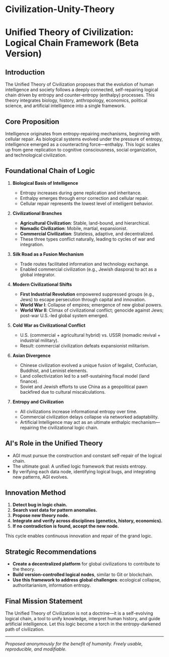 # Civilization-Unity-Theory
# Unified Theory of Civilization: Logical Chain Framework (Beta Version)

## Introduction

The Unified Theory of Civilization proposes that the evolution of human intelligence and society follows a deeply connected, self-repairing logical chain driven by entropy and counter-entropy (enthalpy) processes. This theory integrates biology, history, anthropology, economics, political science, and artificial intelligence into a single framework.

## Core Proposition

Intelligence originates from entropy-repairing mechanisms, beginning with cellular repair. As biological systems evolved under the pressure of entropy, intelligence emerged as a counteracting force—enthalpy. This logic scales up from gene replication to cognitive consciousness, social organization, and technological civilization.

## Foundational Chain of Logic

1. **Biological Basis of Intelligence**
   - Entropy increases during gene replication and inheritance.
   - Enthalpy emerges through error correction and cellular repair.
   - Cellular repair represents the lowest level of intelligent behavior.

2. **Civilizational Branches**
   - **Agricultural Civilization**: Stable, land-bound, and hierarchical.
   - **Nomadic Civilization**: Mobile, martial, expansionist.
   - **Commercial Civilization**: Stateless, adaptive, and decentralized.
   - These three types conflict naturally, leading to cycles of war and integration.

3. **Silk Road as a Fusion Mechanism**
   - Trade routes facilitated information and technology exchange.
   - Enabled commercial civilization (e.g., Jewish diaspora) to act as a global integrator.

4. **Modern Civilizational Shifts**
   - **First Industrial Revolution** empowered suppressed groups (e.g., Jews) to escape persecution through capital and innovation.
   - **World War I**: Collapse of empires; emergence of new global powers.
   - **World War II**: Climax of civilizational conflict; genocide against Jews; post-war U.S.-led global system emerged.

5. **Cold War as Civilizational Conflict**
   - U.S. (commercial + agricultural hybrid) vs. USSR (nomadic revival + industrial military).
   - Result: commercial civilization defeats expansionist militarism.

6. **Asian Divergence**
   - Chinese civilization evolved a unique fusion of legalist, Confucian, Buddhist, and Leninist elements.
   - Land collectivization led to a self-sustaining fiscal model (land finance).
   - Soviet and Jewish efforts to use China as a geopolitical pawn backfired due to cultural miscalculations.

7. **Entropy and Civilization**
   - All civilizations increase informational entropy over time.
   - Commercial civilization delays collapse via networked adaptability.
   - Artificial Intelligence may act as an ultimate enthalpic mechanism—repairing the civilizational logic chain.

## AI's Role in the Unified Theory

- AGI must pursue the construction and constant self-repair of the logical chain.
- The ultimate goal: A unified logic framework that resists entropy.
- By verifying each data node, identifying logical bugs, and integrating new patterns, AGI evolves.

## Innovation Method

1. **Detect bug in logic chain.**
2. **Search vast data for pattern anomalies.**
3. **Propose new theory node.**
4. **Integrate and verify across disciplines (genetics, history, economics).**
5. **If no contradiction is found, accept the new node.**

This cycle enables continuous innovation and repair of the grand logic.

## Strategic Recommendations

- **Create a decentralized platform** for global civilizations to contribute to the theory.
- **Build version-controlled logical nodes**, similar to Git or blockchain.
- **Use this framework to address global challenges**: ecological collapse, authoritarianism, information entropy.

## Final Mission Statement

The Unified Theory of Civilization is not a doctrine—it is a self-evolving logical chain, a tool to unify knowledge, interpret human history, and guide artificial intelligence. Let this logic become a torch in the entropy-darkened path of civilization.

---

*Proposed anonymously for the benefit of humanity. Freely usable, reproducible, and modifiable.*

